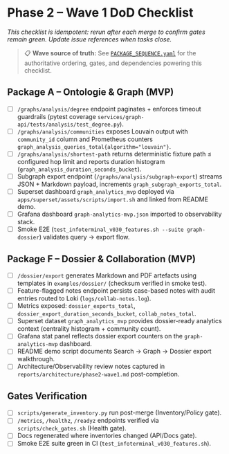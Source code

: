# Phase 2 – Wave 1 DoD Checklist

_This checklist is idempotent: rerun after each merge to confirm gates remain green. Update issue references when tasks close._

> 📋 **Wave source of truth:** See [`PACKAGE_SEQUENCE.yaml`](PACKAGE_SEQUENCE.yaml) for the authoritative ordering,
> gates, and dependencies powering this checklist.

## Package A – Ontologie & Graph (MVP)

- [ ] `/graphs/analysis/degree` endpoint paginates + enforces timeout guardrails (pytest coverage `services/graph-api/tests/analysis/test_degree.py`).
- [ ] `/graphs/analysis/communities` exposes Louvain output with `community_id` column and Prometheus counters `graph_analysis_queries_total{algorithm="louvain"}`.
- [ ] `/graphs/analysis/shortest-path` returns deterministic fixture path ≤ configured hop limit and reports duration histogram (`graph_analysis_duration_seconds_bucket`).
- [ ] Subgraph export endpoint (`/graphs/analysis/subgraph-export`) streams JSON + Markdown payload, increments `graph_subgraph_exports_total`.
- [ ] Superset dashboard `graph_analytics_mvp` deployed via `apps/superset/assets/scripts/import.sh` and linked from README demo.
- [ ] Grafana dashboard `graph-analytics-mvp.json` imported to observability stack.
- [ ] Smoke E2E (`test_infoterminal_v030_features.sh --suite graph-dossier`) validates query → export flow.

## Package F – Dossier & Collaboration (MVP)

- [ ] `/dossier/export` generates Markdown and PDF artefacts using templates in `examples/dossier/` (checksum verified in smoke test).
- [ ] Feature-flagged notes endpoint persists case-based notes with audit entries routed to Loki (`logs/collab-notes.log`).
- [ ] Metrics exposed: `dossier_exports_total`, `dossier_export_duration_seconds_bucket`, `collab_notes_total`.
- [ ] Superset dataset `graph_analytics_mvp` provides dossier-ready analytics context (centrality histogram + community count).
- [ ] Grafana stat panel reflects dossier export counters on the `graph-analytics-mvp` dashboard.
- [ ] README demo script documents Search → Graph → Dossier export walkthrough.
- [ ] Architecture/Observability review notes captured in `reports/architecture/phase2-wave1.md` post-completion.

## Gates Verification

- [ ] `scripts/generate_inventory.py` run post-merge (Inventory/Policy gate).
- [ ] `/metrics`, `/healthz`, `/readyz` endpoints verified via `scripts/check_gates.sh` (Health gate).
- [ ] Docs regenerated where inventories changed (API/Docs gate).
- [ ] Smoke E2E suite green in CI (`test_infoterminal_v030_features.sh`).
